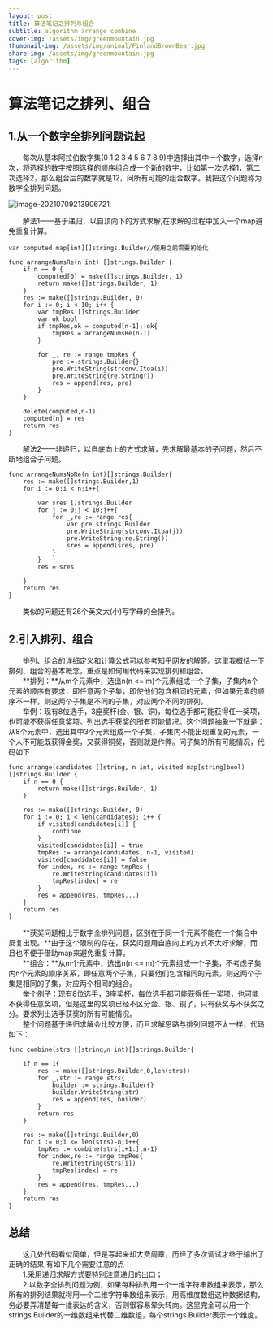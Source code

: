 ```yaml
---
layout: post
title: 算法笔记之排列与组合
subtitle: algorithm arrange combine
cover-img: /assets/img/greenmountain.jpg
thumbnail-img: /assets/img/animal/FinlandBrownBear.jpg
share-img: /assets/img/greenmountain.jpg
tags: [algorithm]
---
```


# 算法笔记之排列、组合

## 1.从一个数字全排列问题说起

&emsp;&emsp;每次从基本阿拉伯数字集(0 1 2 3 4 5 6 7 8 9)中选择出其中一个数字，选择n次，将选择的数字按照选择的顺序组合成一个新的数字，比如第一次选择1，第二次选择2，那么组合后的数字就是12，问所有可能的组合数字。我把这个问题称为数字全排列问题。

 ![image-20210709213906721](https://gitee.com/xinyuanchen/image_collection/raw/master/image-20210709213906721.png)

&emsp;&emsp;解法1——基于递归，以自顶向下的方式求解,在求解的过程中加入一个map避免重复计算。

```
var computed map[int][]strings.Builder//使用之前需要初始化

func arrangeNumsRe(n int) []strings.Builder {
	if n == 0 {
		computed[0] = make([]strings.Builder, 1)
		return make([]strings.Builder, 1)
	}
	res := make([]strings.Builder, 0)
	for i := 0; i < 10; i++ {
		var tmpRes []strings.Builder
		var ok bool
		if tmpRes,ok = computed[n-1];!ok{
			tmpRes = arrangeNumsRe(n-1)
		}
		
		for _, re := range tmpRes {
			pre := strings.Builder{}
			pre.WriteString(strconv.Itoa(i))
			pre.WriteString(re.String())
			res = append(res, pre)
		}
	}

	delete(computed,n-1)
	computed[n] = res
	return res
} 
```

&emsp;&emsp;解法2——非递归，以自底向上的方式求解，先求解最基本的子问题，然后不断地组合子问题。

```
func arrangeNumsNoRe(n int)[]strings.Builder{
	res := make([]strings.Builder,1)
	for i := 0;i < n;i++{

		var sres []strings.Builder
		for j := 0;j < 10;j++{
			for _,re := range res{
				var pre strings.Builder
				pre.WriteString(strconv.Itoa(j))
			    pre.WriteString(re.String())
				sres = append(sres, pre)
			}
		}
		res = sres

	}
	return res
}

```

&emsp;&emsp;类似的问题还有26个英文大(小)写字母的全排列。

## 2.引入排列、组合

&emsp;&emsp;排列、组合的详细定义和计算公式可以参考[知乎网友的解答]()。这里我概括一下排列、组合的基本概念，重点是如何用代码来实现排列和组合。<br>
&emsp;&emsp;**排列：**从m个元素中，选出n(n <= m)个元素组成一个子集，子集内n个元素的顺序有要求，即任意两个子集，即使他们包含相同的元素，但如果元素的顺序不一样，则这两个子集是不同的子集，对应两个不同的排列。<br>
&emsp;&emsp;举例：现有8位选手，3座奖杯(金、银、铜)，每位选手都可能获得任一奖项，也可能不获得任意奖项。列出选手获奖的所有可能情况。这个问题抽象一下就是：从8个元素中，选出其中3个元素组成一个子集，子集内不能出现重复的元素，一个人不可能既获得金奖，又获得铜奖，否则就是作弊。问子集的所有可能情况，代码如下

```
func arrange(candidates []string, n int, visited map[string]bool) []strings.Builder {
	if n == 0 {
		return make([]strings.Builder, 1)
	}

	res := make([]strings.Builder, 0)
	for i := 0; i < len(candidates); i++ {
		if visited[candidates[i]] {
			continue
		}
		visited[candidates[i]] = true
		tmpRes := arrange(candidates, n-1, visited)
		visited[candidates[i]] = false
		for index, re := range tmpRes {
			re.WriteString(candidates[i])
			tmpRes[index] = re
		}
		res = append(res, tmpRes...)
	}
	return res
}
```

&emsp;&emsp;**获奖问题相比于数字全排列问题，区别在于同一个元素不能在一个集合中反复出现。**由于这个限制的存在，获奖问题用自底向上的方式不太好求解，而且也不便于借助map来避免重复计算。<br>
&emsp;&emsp;**组合：**从m个元素中，选出n(n <= m)个元素组成一个子集，不考虑子集内n个元素的顺序关系，即任意两个子集，只要他们包含相同的元素，则这两个子集是相同的子集，对应两个相同的组合。<br>
&emsp;&emsp;举个例子：现有8位选手，3座奖杯，每位选手都可能获得任一奖项，也可能不获得任意奖项，但是这里的奖项已经不区分金、银、铜了，只有获奖与不获奖之分。要求列出选手获奖的所有可能情况。<br>
&emsp;&emsp;整个问题基于递归求解会比较方便，而且求解思路与排列问题不太一样，代码如下：

```
func combine(strs []string,n int)[]strings.Builder{

	if n == 1{
		res := make([]strings.Builder,0,len(strs))
		for _,str := range strs{
			builder := strings.Builder{}
			builder.WriteString(str)
			res = append(res, builder)
		}
		return res
	}

	res := make([]strings.Builder,0)
	for i := 0;i <= len(strs)-n;i++{
		tmpRes := combine(strs[i+1:],n-1)
		for index,re := range tmpRes{
			re.WriteString(strs[i])
			tmpRes[index] = re
		}
		res = append(res, tmpRes...)
	}
	return res
}
```
## 总结

&emsp;&emsp;这几处代码看似简单，但是写起来却大费周章，历经了多次调试才终于输出了正确的结果,有如下几个需要注意的点：<br>
&emsp;&emsp;1.采用递归求解方式要特别注意递归的出口；<br>
&emsp;&emsp;2.以数字全排列问题为例，如果每种排列用一个一维字符串数组来表示，那么所有的排列结果就得用一个二维字符串数组来表示，用高维度数组这种数据结构，务必要弄清楚每一维表达的含义，否则很容易晕头转向。这里完全可以用一个strings.Builder的一维数组来代替二维数组，每个strings.Builder表示一个维度。









